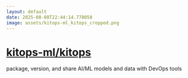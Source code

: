 ```yaml
---
layout: default
date: 2025-08-08T22:44:14.778058
image: assets/kitops-ml_kitops_cropped.png
---
```


# [kitops-ml/kitops](https://github.com/kitops-ml/kitops)

package, version, and share AI/ML models and data with DevOps tools
